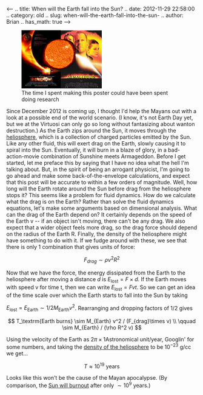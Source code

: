 <--
.. title: When will the Earth fall into the Sun? 
.. date: 2012-11-29 22:58:00
.. category: old
.. slug: when-will-the-earth-fall-into-the-sun-
.. author: Brian
.. has_math: true
-->

<p style="float: center;">
<figure>
  <img src="/images/earth-fall-sun/BrianWastesHisTime.png" alt="the sun giveth, the sun taketh away" width="50%">
  <figcaption>The time I spent making this poster could have been spent doing research</figcaption>
</figure>
</p>

Since December 2012 is coming up, I thought I'd help the Mayans out with
a look at a possible end of the world scenario. (I know, it's not Earth
Day yet, but we at the Virtuosi can only go so long without fantasizing
about wanton destruction.) As the Earth zips around the Sun, it moves
through the [heliosphere](http://en.wikipedia.org/wiki/Heliosphere),
which is a collection of charged particles emitted by the Sun. Like any
other fluid, this will exert drag on the Earth, slowly causing it to
spiral into the Sun. Eventually, it will burn in a blaze of glory, in a
bad-action-movie combination of Sunshine meets Armageddon. Before I get
started, let me preface this by saying that I have no idea what the hell
I'm talking about. But, in the spirit of being an arrogant physicist,
I'm going to go ahead and make some back-of-the-envelope calculations,
and expect that this post will be accurate to within a few orders of
magnitude. Well, how long will the Earth rotate around the Sun before
drag from the heliosphere stops it? This seems like a problem for fluid
dynamics. How do we calculate what the drag is on the Earth? Rather than
solve the fluid dynamics equations, let's make some arguments based on
dimensional analysis. What can the drag of the Earth depend on? It
certainly depends on the speed of the Earth v -- if an object isn't
moving, there can't be any drag. We also expect that a wider object
feels more drag, so the drag force should depend on the radius of the
Earth R. Finally, the density of the heliosphere might have something to
do with it. If we fudge around with these, we see that there is only 1
combination that gives units of force: 

$$ F_{drag} \sim \rho v^2 R^2 $$ 

Now that we have the force, the energy dissipated from the Earth
to the heliosphere after moving a distance $d$ is $E_\textrm{lost} = F\times d$. If
the Earth moves with speed v for time t, then we can write 
$E_\textrm{lost} = F v t$. So we can get an idea of the time scale over which the Earth
starts to fall into the Sun by taking 

$E_\textrm{lost} = E_\textrm{Earth} \sim 1/2 M_\textrm{Earth} v^2$. 
Rearranging and dropping factors of 1/2 gives 

$$ T_\textrm{Earth burns} \sim M_{Earth} v^2 / (F_{drag}\times v) \\ 
\qquad \sim M_{Earth} / (\rho R^2 v) $$ 

Using the velocity of the Earth as $2\pi \times 1 \mbox{Astronomical unit/year}$, 
Googlin' for some numbers, and taking the 
[density of the heliosphere](http://web.mit.edu/space/www/helio.review/axford.suess.html)
to be $10^{-23}$ g/cc we get... 

$$ T \approx 10^{19} \textrm{ years} $$

Looks like this won't be the cause of the Mayan apocalypse. (By comparison, the 
[Sun will burnout](http://en.wikipedia.org/wiki/Sun#Life_cycle) 
after only $\sim10^9$ years.)
